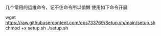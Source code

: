 几个常用的运维命令，记不住命令所以偷懒
使用如下命令开展

wget https://raw.githubusercontent.com/ops733769/Setup.sh/main/setup.sh
chmod +x setup.sh
./setup.sh
